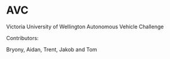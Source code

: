 # AVC
Victoria University of Wellington Autonomous Vehicle Challenge

Contributors:

Bryony, Aidan, Trent, Jakob and Tom
